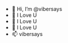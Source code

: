 - 👋 Hi, I’m @vibersays
- 👀 I Love U
- 🌱 I Love U
- 💞️ I Love U
- 📫 vibersays

<!---
vibersays/vibersays is a ✨ special ✨ repository because its `README.md` (this file) appears on your GitHub profile.
You can click the Preview link to take a look at your changes.
--->
